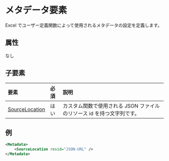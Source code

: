 # <a name="metadata-element"></a>メタデータ要素

Excel でユーザー定義関数によって使用されるメタデータの設定を定義します。

## <a name="attributes"></a>属性

なし

## <a name="child-elements"></a>子要素

|  要素  |  必須  |  説明  |
|:-----|:-----|:-----|
|  [SourceLocation](customfunctionssourcelocation.md)  |  はい  | カスタム関数で使用される JSON ファイルのリソース id を持つ文字列です。 |

## <a name="example"></a>例

```xml
<Metadata>
    <SourceLocation resid="JSON-URL" />
</Metadata>
```
